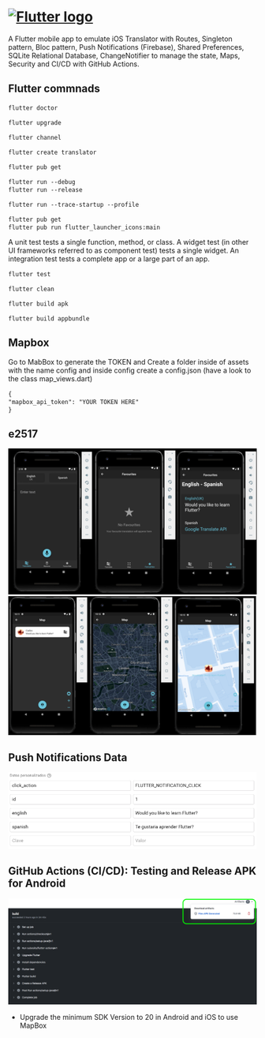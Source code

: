 # [![Flutter logo][]][flutter.dev]

A Flutter mobile app to emulate iOS Translator with Routes, Singleton pattern,  Bloc pattern, Push Notifications (Firebase), Shared Preferences, SQLite Relational Database, ChangeNotifier to manage the state, Maps, Security and CI/CD with GitHub Actions.

## Flutter commnads

```
flutter doctor
```

```
flutter upgrade
```

```
flutter channel
```

```
flutter create translator
```

```
flutter pub get
```

```
flutter run --debug
flutter run --release
```

```
flutter run --trace-startup --profile

```

```
flutter pub get
flutter pub run flutter_launcher_icons:main
```

A unit test tests a single function, method, or class.
A widget test (in other UI frameworks referred to as component test) tests a single widget.
An integration test tests a complete app or a large part of an app.

```
flutter test
```

```
flutter clean
```

```
flutter build apk
```

```
flutter build appbundle
```

## Mapbox 

Go to MabBox to generate the TOKEN and Create a folder inside of assets with the name config and inside config create a config.json (have a look to the class map_views.dart)

```
{
"mapbox_api_token": "YOUR TOKEN HERE"
}
```

## e2517

![flutter][]
![map][]

## Push Notifications Data

![develop][]


## GitHub Actions (CI/CD): Testing and Release APK for Android

![github][]

[flutter logo]: https://raw.githubusercontent.com/flutter/website/master/src/_assets/image/flutter-lockup.png
[flutter.dev]: https://flutter.dev
[dart platform diagram]: https://github.com/flutter/website/blob/master/src/images/homepage/dart-diagram-small.png
[flutter]: https://github.com/E2517/images/blob/main/images/translator/translator.png
[map]:https://github.com/E2517/images/blob/main/images/translator/mapboxgithub.png
[github]: https://github.com/E2517/images/blob/main/images/translator/githubactions.png
[develop]: https://github.com/E2517/images/blob/main/images/translator/develop.png

- Upgrade the minimum SDK Version to 20 in Android and iOS to use MapBox
